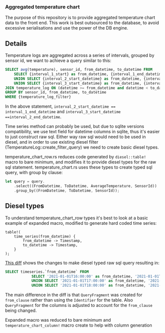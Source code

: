 ### Aggregated temperature chart

The purpose of this repository is to provide aggregated temperature chart data to the front end.
This work is best outsourced to the database, to avoid excessive serialisations and use the power of the DB engine.

## Details

Temperature logs are aggregated across a series of intervals, grouped by sensor id, we want to achieve a query similar to this:
```sql
SELECT avg(temperature), sensor_id, from_datetime, to_datetime FROM 
    SELECT {interval_1_start} as from_datetime, {interval_1_end_datetime} as to_datetime
    UNION SELECT {interval_2_start_datetime} as from_datetime, {interval_2_end_datetime} as to_datetime 
    UNION SELECT {interval_3_start_datetime} as from_datetime, {interval_3_end_datetime} as to_datetime 
JOIN temperature_log ON (datetime >= from_datetime and datetime < to_datetime)
GROUP BY sensor_id, from_datetime, to_datetime
WHERE {temperature_log_filter}
```

In the above statement, `interval_2_start_datetime == interval_1_end_datetime` and `interval_3_start_datetime ==interval_2_end_datetime`.

Time series method can probably be used, but due to sqlite versions compatibility, we use text field for datetime columns in sqlite, thus it's easier to just construct raw sql. 
Either way raw sql would need to be used in diesel, and in order to use existing diesel filter (TemperatureLog::create_filter_query) we need to create basic diesel types.

temperature_chart_row.rs reduces code generated by `diesel::table!` macro to bare minimum, and modifies it to provide diesel types for the raw sql statement. temperature_chart.rs uses these types to create typed sql query, with group by clause:

```rs
let query = query.
    .select((FromDatetime, ToDatetime, AverageTemperature, SensorId))
    .group_by((FromDatetime, ToDatetime, SensorId));
```

## Diesel types

To understand temperature_chart_row types it's best to look at a basic example of expanded macro, modified to generate hard coded time series:

```
table!(
    time_series(from_datetime) {
        from_datetime -> Timestamp,
        to_datetime -> Timestamp,
    }
);
```
[This diff](https://github.com/msupply-foundation/open-msupply/compare/4744c298335e7fa2de999e9155627cff86723919...2a775d105ef49a0490a21d7df950ab1dd35864d8) shows the changes to make diesel typed raw sql query resulting in:

```sql
SELECT timeseries.`from_datetime` FROM 
            SELECT '2021-01-01T16:00:00' as from_datetime, '2021-01-01T17:00:00' as to_datetime
            UNION SELECT '2021-01-01T17:00:00' as from_datetime, '2021-01-01T18:00:00' as to_datetime
            UNION SELECT '2021-01-01T18:00:00' as from_datetime, '2021-01-01T19:00:00' as to_datetime GROUP BY timeseries.`to_datetime` -- binds: []
```

The main difference in the diff is that `QueryFragment` was created for `from_clause` rather than using the `Identifier` for the table. Also `QueryFragment` for the columns is adjusted to account for the  `from_clause` being changed.

Expanded macro was reduced to bare minimum and `temperature_chart_column!` macro create to help with column generation
